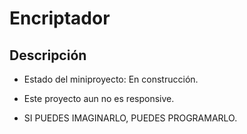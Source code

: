 <h1>Encriptador</h1>

<h2>Descripción </h2>

- Estado del miniproyecto: En construcción. 

- Este proyecto aun no es responsive.

- SI PUEDES IMAGINARLO, PUEDES PROGRAMARLO.